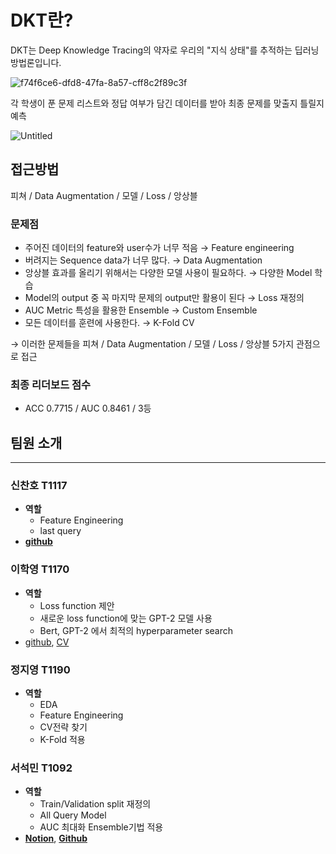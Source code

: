 # DKT란?

DKT는 Deep Knowledge Tracing의 약자로 우리의 "지식 상태"를 추적하는 딥러닝 방법론입니다.

![f74f6ce6-dfd8-47fa-8a57-cff8c2f89c3f](https://user-images.githubusercontent.com/59329586/122187046-a2340a80-cec9-11eb-890f-895cc77b428a.png)


각 학생이 푼 문제 리스트와 정답 여부가 담긴 데이터를 받아 최종 문제를 맞출지 틀릴지 예측

![Untitled](https://user-images.githubusercontent.com/59329586/122187219-ce4f8b80-cec9-11eb-9a09-b2ad63b61155.png)


## 접근방법

피쳐 / Data Augmentation / 모델 / Loss / 앙상블

### 문제점

- 주어진 데이터의 feature와 user수가 너무 적음 → Feature engineering
- 버려지는 Sequence data가 너무 많다. → Data Augmentation
- 앙상블 효과를 올리기 위해서는 다양한 모델 사용이 필요하다. → 다양한 Model 학습
- Model의 output 중 꼭 마지막 문제의 output만 활용이 된다 → Loss 재정의
- AUC Metric 특성을 활용한 Ensemble → Custom Ensemble
- 모든 데이터를 훈련에 사용한다. → K-Fold CV

→ 이러한 문제들을 피쳐 / Data Augmentation / 모델 / Loss / 앙상블 5가지 관점으로 접근

### 최종 리더보드 점수

- ACC 0.7715 / AUC 0.8461 / 3등

## 팀원 소개

---

### 신찬호 T1117

- **역할**
    - Feature Engineering
    - last query
- [**github**](https://github.com/cha-no)

### 이학영 T1170

- **역할**
    - Loss function 제안
    - 새로운 loss function에 맞는 GPT-2 모델 사용
    - Bert, GPT-2 에서 최적의 hyperparameter search
- [github](https://github.com/HYLee1008), [CV](https://www.notion.so/50436491ab7a432b941c2d1f7faca6e2)

### 정지영 T1190

- **역할**
    - EDA
    - Feature Engineering
    - CV전략 찾기
    - K-Fold 적용

### 서석민 T1092

- **역할**
    - Train/Validation split 재정의
    - All Query Model
    - AUC 최대화 Ensemble기법 적용
- [**Notion**](https://www.notion.so/T_1092-4e5450cc96e04326a8377fbffc788376), [**Github**](https://github.com/min1321)

